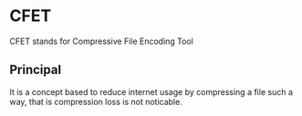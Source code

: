 # CFET
CFET stands for Compressive File Encoding Tool

## Principal
It is a concept based to reduce internet usage by compressing a file such a way, that is compression loss is not noticable.
